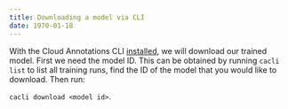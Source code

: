 ```yaml
---
title: Downloading a model via CLI
date: 1970-01-18
---
```


With the Cloud Annotations CLI [installed](#installing-the-cloud-annotations-cli-cacli), we will download our trained model. First we need the model ID. This can be obtained by running `cacli list` to list all training runs, find the ID of the model that you would like to download. Then run:

`cacli download <model id>`.